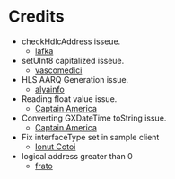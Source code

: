 Credits
=======
  - checkHdlcAddress isseue.
    * [lafka](https://github.com/lafka)
  - setUInt8 capitalized isseue.
    * [vascomedici](https://github.com/vascomedici)
  - HLS AARQ Generation issue.
    * [alyainfo](https://www.gurux.fi/user/155959)
  - Reading float value issue.
    * [Captain America](https://www.gurux.fi/user/182156)
  - Converting GXDateTime toString issue.
    * [Captain America](https://www.gurux.fi/user/182156)
  - Fix interfaceType set in sample client
    * [Ionut Cotoi](https://github.com/icotoi)
  - logical address greater than 0
    * [frato](https://www.gurux.fi/user/169642)
